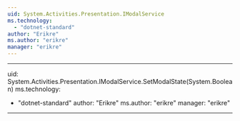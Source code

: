 ```yaml
---
uid: System.Activities.Presentation.IModalService
ms.technology: 
  - "dotnet-standard"
author: "Erikre"
ms.author: "erikre"
manager: "erikre"
---
```


---
uid: System.Activities.Presentation.IModalService.SetModalState(System.Boolean)
ms.technology: 
  - "dotnet-standard"
author: "Erikre"
ms.author: "erikre"
manager: "erikre"
---
